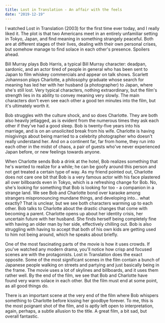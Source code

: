```yaml
---
title: Lost in Translation - An affair with the feels
date: "2019-12-19"
---
```


I watched Lost in Translation (2003) for the first time ever today, and I really liked it. The plot is that two Americans meet in an entirely unfamiliar setting in Tokyo, Japan, and find meaning in something strangely peaceful. Both are at different stages of their lives, dealing with their own personal crises, but somehow manage to find solace in each other's presence. Spoilers ahead.

Bill Murray plays Bob Harris, a typical Bill Murray character: deadpan, sardonic, and an actor tired of people in general who has been sent to Japan to film whiskey commercials and appear on talk shows. Scarlett Johannson plays Charlotte, a philosophy graduate whose search for meaning has led her with her husband (a photographer) to Japan, where she's still lost. Very typical characters, nothing extraordinary, but the film's strength lies in its ability to convey meaning very slowly. The main characters don't even see each other a good ten minutes into the film, but it's ultimately worth it.

Bob struggles with the culture shock, and so does Charlotte. They are both also heavily jetlagged, as is evident from the numerous times they ask each other if they've had a good sleep. Bob is twenty-five years into his marriage, and is on an unsolicited break from his wife. Charlotte is having misgivings about being married to a celebrity photographer who doesn't really understand her. And on a continent far, far from home, they run into each other in the midst of chaos, a pair of guests who've never experienced Japan before, or new feelings towards anyone.

When Charlotte sends Bob a drink at the hotel, Bob realizes something that he's wanted to realize for a while; he can be goofy around this person and not get treated a certain type of way. As my friend pointed out, Charlotte does not care one bit that Bob is a very famous actor with his face plastered all over billboards even in Tokyo, which is a refreshing change for Bob. No, she's looking for something that Bob is looking for too - a companion in a strange land. We see Bob and Charlotte bond over karaoke among strangers mispronouncing mundane things, and developing into... what exactly? That is unclear, but we see both characters warming up to each other. Bob talks to Charlotte about the drastic changes that come with becoming a parent. Charlotte opens up about her identity crisis, her uncertain future with her husband. She finds herself being completely fine with having an older man by her side, effectively chilling out. Bob is also struggling with having to accept that both of his own kids are getting used to him not being around, which he speaks about briefly.

One of the most fascinating parts of the movie is how it uses crowds. If you've watched any modern drama, you'll notice how crisp and focused scenes are with the protagonists. Lost in Translation does the exact opposite. Some of the most significant scenes in the film contain a bunch of Japanese people walking on streets and partying and just basically being in the frame. The movie uses a lot of skylines and billboards, and it uses them rather well. By the end of the film, we see that Bob and Charlotte have found very warm solace in each other. But the film must end at some point, as all good things do.

There is an important scene at the very end of the film where Bob whispers something to Charlotte before kissing her goodbye forever. To me, this is the most poignant shot of the film, and is aptly left open to interpretation, again, perhaps, a subtle allusion to the title. A great film, a bit sad, but overall fantastic.


